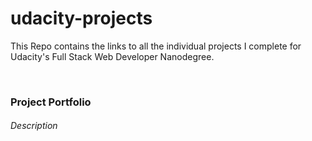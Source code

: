 # udacity-projects

This Repo contains the links to all the individual projects I complete for Udacity's Full Stack Web Developer Nanodegree.

<br>
<h3>Project Portfolio</h3>
<h6>Description</h6>
